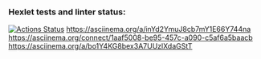 ### Hexlet tests and linter status:
[![Actions Status](https://github.com/Sboris12/python-project-49/actions/workflows/hexlet-check.yml/badge.svg)](https://github.com/Sboris12/python-project-49/actions)
https://asciinema.org/a/inYd2YmuJ8cb7mY1E66Y744na
https://asciinema.org/connect/1aaf5008-be95-457c-a090-c5af6a5baacb
https://asciinema.org/a/bo1Y4KG8bex3A7UUzlXdaGStT
